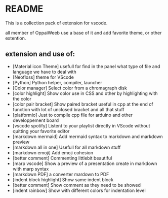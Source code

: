# README

This is a collection pack of extension for vscode.

all member of OppaiWeeb use a base of it and add favorite theme, or other extention.

## extension and use of:

- [Material icon Theme] usefull for find in the panel what type of file and language we have to deal with
- [Neofloss] theme for VScode
- [Python] Python helper, compiler, launcher 
- [Color manager] Select color from a chromagraph disk 
- [color highlight] Show color use in CSS and other by highlighting with the color
- [color pair bracket] Show paired bracket useful in cpp at the end of function with lot of unclosed bracket and all that stuff
- [platformio] Just to compile cpp file for arduino and other developpement board
- [vscode spotify] Listent to your playlist directly in VScode without quitting your favorite editor
- [markdown mermaid] Add mermaid syntax to markdown and markdown preview
- [markdown all in one] Usefull for all markdown stuff
- [markdown emoji] Add emoji cohesion
- [better comment] Commenting littlebit beautiful
- [marp vscode] Show a preview of a presentation create in markdown with marp syntax
- [markdown PDF] a converter mardown to PDF
- [indent block highlight] Show same indent block
- [better comment] Show comment as they need to be showed
- [indent rainbow] Show with different colors for indentation level
